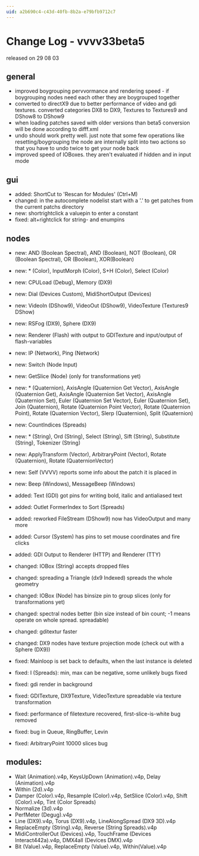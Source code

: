```yaml
---
uid: a2b690c4-c43d-40fb-8b2a-e79bfb9712c7
---
```


# Change Log - vvvv33beta5
released on 29 08 03  

## general
* improved boygrouping pervvormance and rendering speed -  if boygrouping nodes need each other they are boygrouped together  
* converted to directX9 due to better performance of video and gdi textures.  converted categories DX8 to DX9, Textures to Textures9 and DShow8 to DShow9  
* when loading patches saved with older versions than beta5 conversion will be done according to difff.xml  
* undo should work pretty well. just note that some few operations like resetting/boygrouping the node are internally split into two actions so that you have to undo twice to get your node back  
* improved speed of IOBoxes. they aren't evaluated if hidden and in input mode  

## gui
* added: ShortCut to 'Rescan for Modules' (Ctrl+M)  
* changed: in the autocomplete nodelist start with a '.' to get patches from the current patchs directory  
* new: shortrightclick a valuepin to enter a constant  
* fixed: alt+rightclick for string- and enumpins  

## nodes
* new: AND (Boolean Spectral), AND (Boolean), NOT (Boolean), OR (Boolean Spectral), OR (Boolean), XOR(Boolean)  
* new: * (Color), InputMorph (Color), S+H (Color), Select (Color)  
* new: CPULoad (Debug), Memory (DX9)  
* new: Dial (Devices Custom), MidiShortOutput (Devices)  
* new: VideoIn (DShow9), VideoOut (DShow9), VideoTexture (Textures9 DShow)  
* new: RSFog (DX9), Sphere (DX9)  
* new: Renderer (Flash) with output to GDITexture and input/output of flash-variables  
* new: IP (Network), Ping (Network)  
* new: Switch (Node Input)  
* new: GetSlice (Node) (only for transformations yet)  
* new: * (Quaternion), AxisAngle (Quaternion Get Vector), AxisAngle (Quaternion Get), AxisAngle (Quaternion Set Vector), AxisAngle (Quaternion Set), Euler (Quaternion Set Vector), Euler (Quaternion Set),  Join (Quaternion), Rotate (Quaternion Point Vector),  Rotate (Quaternion Point),  Rotate (Quaternion Vector), Slerp (Quaternion), Split (Quaternion)     
* new: CountIndices (Spreads)  
* new: * (String), Ord (String), Select (String), Sift (String), Substitute (String), Tokenizer (String)  
* new: ApplyTransform (Vector), ArbitraryPoint (Vector), Rotate (Quaternion), Rotate (QuaternionVector)  
* new: Self (VVVV) reports some info about the patch it is placed in  
* new: Beep (Windows), MessageBeep (Windows)  
* added: Text (GDI) got pins for writing bold, italic and antialiased text  
* added: Outlet FormerIndex to Sort (Spreads)  
* added: reworked FileStream (DShow9) now has VideoOutput and many more  
* added: Cursor (System) has pins to set mouse coordinates and fire clicks  

* added: GDI Output to Renderer (HTTP) and Renderer (TTY)  
* changed: IOBox (String) accepts dropped files  
* changed: spreading a Triangle (dx9 Indexed) spreads the whole geometry  
* changed: IOBox (Node) has binsize pin to group slices (only for transformations yet)  
* changed: spectral nodes better (bin size instead of bin count; -1 means operate on whole spread. spreadable)  
* changed: gditextur faster  
* changed: DX9 nodes have texture projection mode (check out with a Sphere (DX9))  
* fixed: Mainloop is set back to defaults, when the last instance is deleted  
* fixed: I (Spreads): min, max can be negative, some unlikely bugs fixed  
* fixed: gdi render in background   
* fixed: GDITexture, DX9Texture, VideoTexture spreadable via texture transformation  
* fixed: performance of filetexture recovered, first-slice-is-white bug removed  
* fixed: bug in Queue, RingBuffer, Levin   
* fixed: ArbitraryPoint 10000 slices bug  

## modules:
* Wait (Animation).v4p, KeysUpDown (Animation).v4p, Delay (Animation).v4p  
* Within (2d).v4p   
* Damper (Color).v4p, Resample (Color).v4p, SetSlice (Color).v4p, Shift (Color).v4p, Tint (Color Spreads)  
* Normalize (3d).v4p  
* PerfMeter (Degug).v4p  
* Line (DX9).v4p, Torus (DX9).v4p, LineAlongSpread (DX9 3D).v4p  
* ReplaceEmpty (String).v4p, Reverse (String Spreads).v4p  
* MidiControllerOut (Devices).v4p,  TouchFrame (Devices Interact442a).v4p, DMX4all (Devices DMX).v4p  
* Bit (Value).v4p, ReplaceEmpty (Value).v4p, Within(Value).v4p 